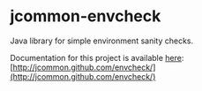 jcommon-envcheck
=========

Java library for simple environment sanity checks.

Documentation for this project is available [here](http://jcommon.github.com/envcheck/):
[http://jcommon.github.com/envcheck/](http://jcommon.github.com/envcheck/)